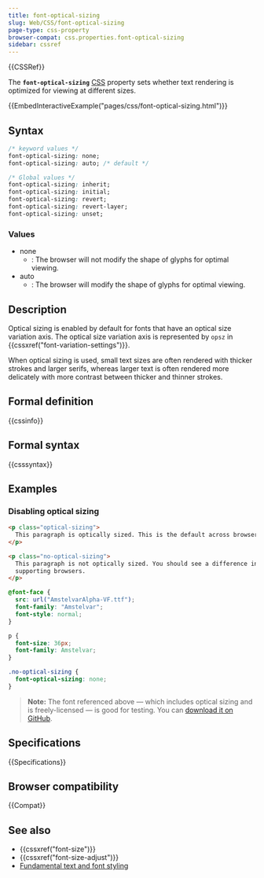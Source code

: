 ```yaml
---
title: font-optical-sizing
slug: Web/CSS/font-optical-sizing
page-type: css-property
browser-compat: css.properties.font-optical-sizing
sidebar: cssref
---
```


{{CSSRef}}

The **`font-optical-sizing`** [CSS](/en-US/docs/Web/CSS) property sets whether text rendering is optimized for viewing at different sizes.

{{EmbedInteractiveExample("pages/css/font-optical-sizing.html")}}

## Syntax

```css
/* keyword values */
font-optical-sizing: none;
font-optical-sizing: auto; /* default */

/* Global values */
font-optical-sizing: inherit;
font-optical-sizing: initial;
font-optical-sizing: revert;
font-optical-sizing: revert-layer;
font-optical-sizing: unset;
```

### Values

- none
  - : The browser will not modify the shape of glyphs for optimal viewing.
- auto
  - : The browser will modify the shape of glyphs for optimal viewing.

## Description

Optical sizing is enabled by default for fonts that have an optical size variation axis. The optical size variation axis is represented by `opsz` in {{cssxref("font-variation-settings")}}.

When optical sizing is used, small text sizes are often rendered with thicker strokes and larger serifs, whereas larger text is often rendered more delicately with more contrast between thicker and thinner strokes.

## Formal definition

{{cssinfo}}

## Formal syntax

{{csssyntax}}

## Examples

### Disabling optical sizing

```html
<p class="optical-sizing">
  This paragraph is optically sized. This is the default across browsers.
</p>

<p class="no-optical-sizing">
  This paragraph is not optically sized. You should see a difference in
  supporting browsers.
</p>
```

```css
@font-face {
  src: url("AmstelvarAlpha-VF.ttf");
  font-family: "Amstelvar";
  font-style: normal;
}

p {
  font-size: 36px;
  font-family: Amstelvar;
}

.no-optical-sizing {
  font-optical-sizing: none;
}
```

> **Note:** The font referenced above — which includes optical sizing and is freely-licensed — is good for testing. You can [download it on GitHub](https://github.com/googlefonts/amstelvar/releases).

## Specifications

{{Specifications}}

## Browser compatibility

{{Compat}}

## See also

- {{cssxref("font-size")}}
- {{cssxref("font-size-adjust")}}
- [Fundamental text and font styling](/en-US/docs/Learn/CSS/Styling_text/Fundamentals)

